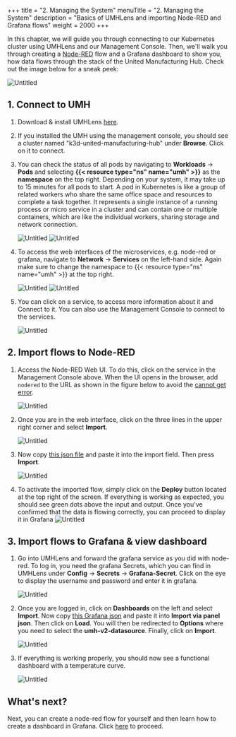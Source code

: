 +++
title = "2. Managing the System"
menuTitle = "2. Managing the System"
description = "Basics of UMHLens and importing Node-RED and Grafana flows"
weight = 2000
+++

In this chapter, we will guide you through connecting to our Kubernetes cluster
using UMHLens and our Management Console. Then, we'll walk you through creating 
a [Node-RED](https://nodered.org/) 
flow and a Grafana dashboard to show you, how data flows through the stack of 
the United Manufacturing Hub. Check out the image below for a sneak peek:


![Untitled](/images/getstarted/managingTheSystem/getStartedUMHSimplifiedpng.png)

##  1. Connect to UMH

1. Download & install UMHLens [here](https://github.com/united-manufacturing-hub/UMHLens/releases).
2. If you installed the UMH using the management console, you should see a
  cluster named "k3d-united-manufacturing-hub" under **Browse**. Click on it to
  connect.
3. You can check the status of all pods by navigating to **Workloads** -> 
  **Pods** and selecting **{{< resource type="ns" name="umh" >}}** as the **namespace** 
  on the top right. Depending on your system, it may take up to 15 minutes for 
  all pods to start. A pod in Kubernetes is like a group of related workers who 
  share the same  office space and resources to complete a task together.
  It represents a single instance of a running process or micro service in a 
  cluster and can contain one or multiple containers, which are like the
  individual workers, sharing storage and network connection. 

   ![Untitled](/images/getstarted/managingTheSystem/getStartedManagingPods.png?width=75%)
   ![Untitled](/images/getstarted/managingTheSystem/LensSelectNamespace.png)
4. To access the web interfaces of the microservices, e.g. node-red or grafana, navigate to **Network** -> **Services** on
   the left-hand side. Again make sure to change the namespace to {{< resource type="ns" name="umh" >}} at the top right.

   ![Untitled](/images/getstarted/managingTheSystem/getStartedManagingServices.png?width=75%)
   ![Untitled](/images/getstarted/managingTheSystem/LensSelectNamespace.png)
5. You can click on a service, to access more information about it and Connect 
  to it. You can also use the Management Console to connect to the services.

   ![Untitled](/images/getstarted/managingTheSystem/getStartedManagingForwarding.png?width=75%)


## 2. Import flows to Node-RED

1. Access the Node-RED Web UI. To do this, click on the service in the 
  Management Console
 above. When the UI opens 
   in the browser, add `nodered` to the URL as shown in the figure below to avoid the [cannot get error](https://learn.umh.app/course/how-to-fix-cannot-get-error-in-node-red/).

   ![Untitled](/images/getstarted/managingTheSystem/getStartedManagingCannotGet.png?width=75%)
2. Once you are in the web interface, click on the three lines in the upper right corner and select **Import**.

   ![Untitled](/images/getstarted/managingTheSystem/getStartedManagingImport.png?width=75%)

3. Now copy [this json file](/json/getstarted/noderedGetStarted.json) and paste it into the import field. Then press **Import**.

   ![Untitled](/images/getstarted/managingTheSystem/getStartedManagingPasteJson.png?width=75%)
4. To activate the imported flow, simply click on the **Deploy** button located at the top right of the screen. 
   If everything is working as expected, you should see green dots above the input and output. Once you've confirmed 
   that the data is flowing correctly, you can proceed to display it in Grafana
   ![Untitled](/images/getstarted/managingTheSystem/getStartedManagingDeploy.png?width=75%)


## 3. Import flows to Grafana & view dashboard

1. Go into UMHLens and forward the grafana service as you did with node-red. To log in, you need the grafana Secrets, 
   which you can find in UMHLens under **Config** -> **Secrets** -> **Grafana-Secret**. Click on the eye to display the username and password and enter it in grafana.

   ![Untitled](/images/getstarted/managingTheSystem/getStartedManagingGrafanaSecrets.png?width=75%)
2. Once you are logged in, click on **Dashboards** on the left and select **Import**. Now copy [this Grafana json](/json/getstarted/GrafanaGetStarted.json) and paste it into **Import via panel json**. Then click on **Load**. You will then be redirected to **Options** where you need to select the **umh-v2-datasource**. Finally, click on **Import**.

   ![Untitled](/images/getstarted/managingTheSystem/getStartedManagingGrafanaImport.png?width=75%)
3. If everything is working properly, you should now see a functional dashboard with a temperature curve.

   ![Untitled](/images/getstarted/managingTheSystem/getStartedManagingGrafanaDashboard.png?width=75%)


## What's next?

Next, you can create a node-red flow for yourself and then learn how to create a dashboard in Grafana. Click [here](/docs/getstarted/dataacquisitionmanipulation) to proceed.